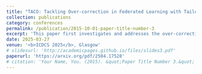 ```yaml
---
title: "TACO: Tackling Over-correction in Federated Learning with Tailored Adaptive Correction"
collection: publications
category: conferences
permalink: /publication/2015-10-01-paper-title-number-3
excerpt: 'This paper first investigates and addresses the over-correction phenomenon in federated learning.'
date: 2025-03-27
venue: '<b>ICDCS 2025</b>, Glasgow'
# slidesurl: 'http://academicpages.github.io/files/slides3.pdf'
paperurl: 'https://arxiv.org/pdf/2504.17528'
# citation: 'Your Name, You. (2015). &quot;Paper Title Number 3.&quot; <i>Journal 1</i>. 1(3).'
---
```

